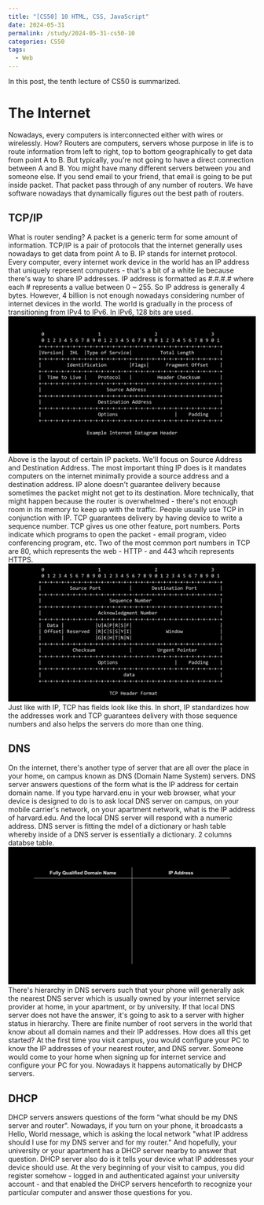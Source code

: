 ```yaml
---
title: "[CS50] 10 HTML, CSS, JavaScript"
date: 2024-05-31
permalink: /study/2024-05-31-cs50-10
categories: CS50
tags:
  - Web
---
```


In this post, the tenth lecture of CS50 is summarized.

# The Internet
Nowadays, every computers is interconnected either with wires or wirelessly. How? Routers are computers, servers whose purpose in life is to route information from left to right, top to bottom geographically to get data from point A to B. But typically, you're not going to have a direct connection between A and B. You might have many different servers between you and someone else. If you send email to your friend, that email is going to be put inside packet. That packet pass through of any number of routers. We have software nowadays that dynamically figures out the best path of routers. 

## TCP/IP
What is router sending? A packet is a generic term for some amount of information. TCP/IP is a pair of protocols that the internet generally uses nowadays to get data from point A to B.
IP stands for internet protocol. Every computer, every internet work device in the world has an IP address that uniquely represent computers - that's a bit of a white lie because there's way to share IP addresses. IP address is formatted as #.#.#.# where each # represents a vallue between 0 ~ 255. So IP address is generally 4 bytes. However, 4 billion is not enough nowadays considering number of internet devices in the world. The world is gradually in the process of transitioning from IPv4 to IPv6. In IPv6, 128 bits are used.
![IP1](..\images\2024-05-31-cs50-10\IP1.jpg)
Above is the layout of certain IP packets. We'll focus on Source Address and Destination Address. The most important thing IP does is it mandates computers on the internet minimally provide a source address and a destination address.
IP alone doesn't guarantee delivery because sometimes the packet might not get to its destination. More technically, that might happen because the router is overwhelmed - there's not enough room in its memory to keep up with the traffic. People usually use TCP in conjunction with IP. TCP guarantees delivery by having device to write a sequence number. TCP gives us one other feature, port numbers. Ports indicate which programs to open the packet - email program, video conferencing program, etc. Two of the most common port numbers in TCP are 80, which represents the web - HTTP - and 443 whcih represents HTTPS.
![TCP1](..\images\2024-05-31-cs50-10\TCP1.jpg)
Just like with IP, TCP has fields look like this. In short, IP standardizes how the addresses work and TCP guarantees delivery with those sequence numbers and also helps the servers do more than one thing.

## DNS
On the internet, there's another type of server that are all over the place in your home, on campus known as DNS (Domain Name System) servers. DNS server answers questions of the form what is the IP address for certain domain name. If you type harvard.enu in your web browser, what your device is designed to do is to ask local DNS server on campus, on your mobile carrier's network, on your apartment network, what is the IP address of harvard.edu. And the local DNS server will respond with a numeric address.
DNS server is fitting the mdel of a dictionary or hash table whereby inside of a DNS server is essentially a dictionary. 2 columns databse table.
![DNS](..\images\2024-05-31-cs50-10\DNS.jpg)
There's hierarchy in DNS servers such that your phone will generally ask the nearest DNS server which is usually owned by your internet service provider at home, in your apartment, or by university. If that local DNS server does not have the answer, it's going to ask to a server with higher status in hierarchy. There are finite number of root servers in the world that know about all domain names and their IP addresses.
How does all this get started? At the first time you visit campus, you would configure your PC to know the IP addresses of your nearest router, and DNS server. Someone would come to your home when signing up for internet service and configure your PC for you. Nowadays it happens automatically by DHCP servers. 

## DHCP
DHCP servers answers questions of the form "what should be my DNS server and router". Nowadays, if you turn on your phone, it broadcasts a Hello, World message, which is asking the local network "what IP address should I use for my DNS server and for my router." And hopefully, your university or your apartment has a DHCP server nearby to answer that question. DHCP server also do is it tells your device what IP addresses your device should use. At the very beginning of your visit to campus, you did register somehow - logged in and authenticated against your university account - and that enabled the DHCP servers henceforth to recognize your particular computer and answer those questions for you.